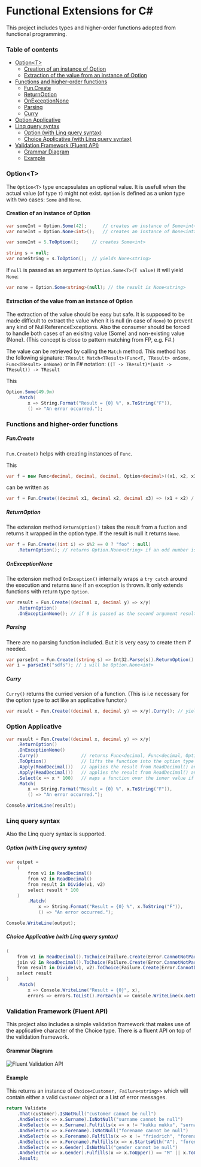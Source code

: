 Functional Extensions for C#
====================
This project includes types and higher-order functions adopted from functional programming.
### Table of contents
* [Option&lt;T&gt;](https://github.com/webrunners/FunctionalExtensions/blob/develop/README.md#optiont)  
    * [Creation of an instance of Option](https://github.com/webrunners/FunctionalExtensions/blob/develop/README.md#creation-of-an-instance-of-option)  
    * [Extraction of the value from an instance of Option](https://github.com/webrunners/FunctionalExtensions/blob/develop/README.md#extraction-of-the-value-from-an-instance-of-option)  
* [Functions and higher-order functions](https://github.com/webrunners/FunctionalExtensions/blob/develop/README.md#functions-and-higher-order-functions)  
    * [Fun.Create](https://github.com/webrunners/FunctionalExtensions/blob/develop/README.md#funcreate)  
    * [ReturnOption](https://github.com/webrunners/FunctionalExtensions/blob/develop/README.md#returnoption)  
    * [OnExceptionNone](https://github.com/webrunners/FunctionalExtensions/blob/develop/README.md#onexceptionnone)  
    * [Parsing](https://github.com/webrunners/FunctionalExtensions/blob/develop/README.md#parsing)  
    * [Curry](https://github.com/webrunners/FunctionalExtensions/blob/develop/README.md#curry)  
* [Option Applicative](https://github.com/webrunners/FunctionalExtensions/blob/develop/README.md#option-applicative)  
* [Linq query syntax](https://github.com/webrunners/FunctionalExtensions/blob/develop/README.md#linq-query-syntax)  
    * [Option (with Linq query syntax)](https://github.com/webrunners/FunctionalExtensions/blob/develop/README.md#option-with-linq-query-syntax)  
    * [Choice Applicative (with Linq query syntax)](https://github.com/webrunners/FunctionalExtensions/blob/develop/README.md#choice-applicative-with-linq-query-syntax)  
* [Validation Framework (Fluent API)](https://github.com/webrunners/FunctionalExtensions/blob/develop/README.md#validation-framework-fluent-api)
    * [Grammar Diagram](https://github.com/webrunners/FunctionalExtensions/blob/develop/README.md#grammar-diagram)  
    * [Example](https://github.com/webrunners/FunctionalExtensions/blob/develop/README.md#example)
    
### Option&lt;T&gt;
The ``Option<T>`` type encapsulates an optional value. It is usefull when the actual value (of type ``T``) might not exist. ``Option`` is defined as a union type with two cases: ``Some`` and ``None``.

#### Creation of an instance of Option
```c#
var someInt = Option.Some(42);      // creates an instance of Some<int>
var noneInt = Option.None<int>();   // creates an instance of None<int>
```
```c#
var someInt = 5.ToOption();     // creates Some<int>

string s = null;
var noneString = s.ToOption();  // yields None<string>
```
If ``null`` is passed as an argument to ``Option.Some<T>(T value)`` it will yield ``None``:
```c#
var none = Option.Some<string>(null); // the result is None<string>
```
#### Extraction of the value from an instance of Option
The extraction of the value should be easy but safe. It is supposed to be made difficult to extract the value when it is null (in case of ``None``) to prevent any kind of NullReferenceExceptions. Also the consumer should be forced to handle both cases of an exisitng value (Some) and non-existing value (None). (This concept is close to pattern matching from FP, e.g. F#.)

The value can be retrieved by calling the ``Match`` method. This method has the following signature: 
``TResult Match<TResult>(Func<T, TResult> onSome, Func<TResult> onNone)`` or in F# notation: ``((T -> TResult)*(unit -> TResult)) -> TResult``

This 
```c#
Option.Some(49.9m)
    .Match(
        x => String.Format("Result = {0} %", x.ToString("F")),
        () => "An error occurred.");
```
### Functions and higher-order functions
##### Fun.Create
``Fun.Create()`` helps with creating instances of ``Func``.

This
```c#
var f = new Func<decimal, decimal, decimal, Option<decimal>((x1, x2, x3) => (x1 + x2) / x3));
```
can be written as
```c#
var f = Fun.Create((decimal x1, decimal x2, decimal x3) => (x1 + x2) / x3));
```
##### ReturnOption
The extension method ``ReturnOption()`` takes the result from a fuction and returns it wrapped in the option type. If the result is null it returns ``None``.
```c#
var f = Fun.Create((int i) => i%2 == 0 ? "foo" : null)
    .ReturnOption(); // returns Option.None<string> if an odd number is passed as an argument
```
##### OnExceptionNone
The extension method ``OnException()`` internally wraps a ``try catch`` around the execution and returns ``None`` if an exception is thrown. It only extends functions with return type ``Option``.
```c#
var result = Fun.Create((decimal x, decimal y) => x/y)
    .ReturnOption()
    .OnExceptionNone(); // if 0 is passed as the second argument result will be None<decimal>
```
##### Parsing
There are no parsing function included. But it is very easy to create them if needed.
```c#
var parseInt = Fun.Create((string s) => Int32.Parse(s)).ReturnOption().OnExceptionNone();
var i = parseInt("sdfs"); // i will be Option.None<int>
```

##### Curry
``Curry()`` returns the curried version of a function. (This is i.e necessary for the option type to act like an applicative functor.)
```c#
var result = Fun.Create((decimal x, decimal y) => x/y).Curry(); // yields Func<decimal, Func<decimal, decimal>>
```
### Option Applicative
```c#
var result = Fun.Create((decimal x, decimal y) => x/y)
    .ReturnOption()                                                 
    .OnExceptionNone()                                              
    .Curry()                // returns Func<decimal, Func<decimal, Option<decimal>>                                           
    .ToOption()             // lifts the function into the option type
    .Apply(ReadDecimal())   // applies the result from ReadDecimal() and returns Func<decimal, Option<decimal>>
    .Apply(ReadDecimal())   // applies the result from ReadDecimal() and returns Option<decimal>
    .Select(x => x * 100)   // maps a function over the inner value if option is Some
    .Match(
        x => String.Format("Result = {0} %", x.ToString("F")),
        () => "An error occurred.");

Console.WriteLine(result);
```
### Linq query syntax
Also the Linq query syntax is supported.
##### Option (with Linq query syntax)
```c#
var output =
    (
        from v1 in ReadDecimal()
        from v2 in ReadDecimal()
        from result in Divide(v1, v2)
        select result * 100
    )
        .Match(
            x => String.Format("Result = {0} %", x.ToString("F")),
            () => "An error occurred.");

Console.WriteLine(output);
```
##### Choice Applicative (with Linq query syntax)
```c#
(
    from v1 in ReadDecimal().ToChoice(Failure.Create(Error.CannotNotParse1StInput))
    join v2 in ReadDecimal().ToChoice(Failure.Create(Error.CannotNotParse2NdInput)) on 1 equals 1
    from result in Divide(v1, v2).ToChoice(Failure.Create(Error.CannotDivideByZero))
    select result
)
    .Match(
        x => Console.WriteLine("Result = {0}", x),
        errors => errors.ToList().ForEach(x => Console.WriteLine(x.GetDisplayName())));
```

### Validation Framework (Fluent API)

This project also includes a simple validation framework that makes use of the applicative character of the Choice type.
There is a fluent API on top of the validation framework.

#### Grammar Diagram

![Fluent Validation API](https://raw.githubusercontent.com/webrunners/FunctionalExtensions/develop/FunctionalExtensions/SolutionItems/FluentGrammar/Validate.png "Fluent Validation API")

#### Example
This returns an instance of ``Choice<Customer, Failure<string>>`` which will contain either a valid ``Customer`` object or a List of error messages.
```c#
return Validate
    .That(customer).IsNotNull("customer cannot be null")
    .AndSelect(x => x.Surname).IsNotNull("surname cannot be null")
    .AndSelect(x => x.Surname).Fulfills(x => x != "kukku mukku", "surname cannot be kukku mukku")
    .AndSelect(x => x.Forename).IsNotNull("forename cannot be null")
    .AndSelect(x => x.Forename).Fulfills(x => x != "friedrich", "forename connot be friedrich")
    .AndSelect(x => x.Forename).Fulfills(x => x.StartsWith("A"), "forename must start with an \'A\'")
    .AndSelect(x => x.Gender).IsNotNull("gender cannot be null")
    .AndSelect(x => x.Gender).Fulfills(x => x.ToUpper() == "M" || x.ToUpper() == "F", "gender must be \'M\' or \'F\'")
    .Result;
```                
